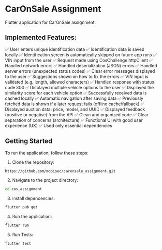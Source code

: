 # CarOnSale Assignment

Flutter application for CarOnSale assignment.

## Implemented Features:

✅ User enters unique identification data
✅ Identification data is saved locally
✅ Identification screen is automatically skipped on future app runs
✅ VIN input from the user
✅ Request made using CosChallenge.httpClient
✅ Handled network errors
✅ Handled deserialization (JSON) errors
✅ Handled server errors (unexpected status codes)
✅ Clear error messages displayed to the user
✅ Suggestions shown on how to fix the errors
✅ VIN input is validated (e.g. length, allowed characters)
✅ Handled response with status code 300
✅ Displayed multiple vehicle options to the user
✅ Displayed the similarity score for each vehicle option
✅ Successfully received data is cached locally
✅ Automatic navigation after saving data
✅ Previously fetched data is shown if a later request fails (offline cache/fallback)
✅ Displayed auction data: price, model, and UUID
✅ Displayed feedback (positive or negative) from the API
✅ Clean and organized code
✅ Clear separation of concerns (architecture)
✅ Functional UI with good user experience (UX)
✅ Used only essential dependencies

## Getting Started

To run the application, follow these steps:

1. Clone the repository:
```bash
https://github.com/mobisec/caronsale_assignment.git
```

2. Navigate to the project directory:
```bash
cd cos_assignment
```

3. Install dependencies:
```bash
flutter pub get
```

4. Run the application:
```bash
flutter run
```
5. Run Tests:
```bash
flutter test
```

